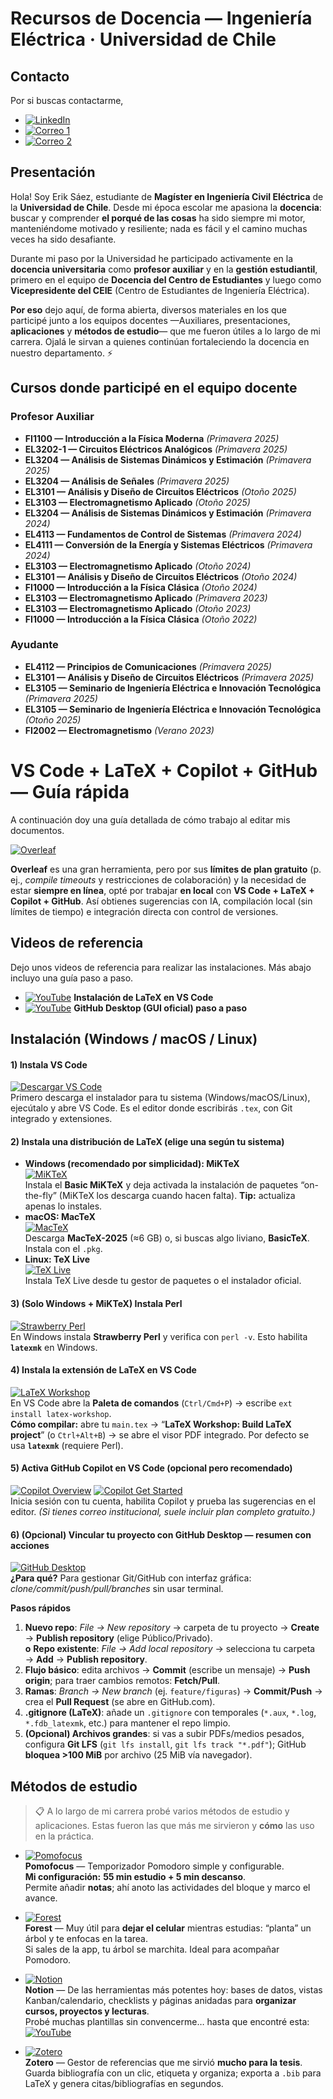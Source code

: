 # Recursos de Docencia — Ingeniería Eléctrica · Universidad de Chile

## Contacto
Por si buscas contactarme,

- [![LinkedIn](https://img.shields.io/badge/LinkedIn-Erik%20Sáez-blue?logo=linkedin&logoColor=white)](https://www.linkedin.com/in/erik-s%C3%A1ez-aravena-447352210/)
- [![Correo 1](https://img.shields.io/badge/Correo-erik.saez%40ug.uchile.cl-red?logo=gmail&logoColor=white)](mailto:erik.saez@ug.uchile.cl)
- [![Correo 2](https://img.shields.io/badge/Correo-esaez.das%40uchile.cl-red?logo=gmail&logoColor=white)](mailto:esaez.das@uchile.cl)

## Presentación
Hola! Soy Erik Sáez, estudiante de **Magíster en Ingeniería Civil Eléctrica** de la **Universidad de Chile**. Desde mi época escolar me apasiona la **docencia**: buscar y comprender **el porqué de las cosas** ha sido siempre mi motor, manteniéndome motivado y resiliente; nada es fácil y el camino muchas veces ha sido desafiante.

Durante mi paso por la Universidad he participado activamente en la **docencia universitaria** como **profesor auxiliar** y en la **gestión estudiantil**, primero en el equipo de **Docencia del Centro de Estudiantes** y luego como **Vicepresidente del CEIE** (Centro de Estudiantes de Ingeniería Eléctrica).

**Por eso** dejo aquí, de forma abierta, diversos materiales en los que participé junto a los equipos docentes —Auxiliares, presentaciones, **aplicaciones** y **métodos de estudio**— que me fueron útiles a lo largo de mi carrera. Ojalá le sirvan a quienes continúan fortaleciendo la docencia en nuestro departamento. ⚡

## Cursos donde participé en el equipo docente

### Profesor Auxiliar
- **FI1100 — Introducción a la Física Moderna** *(Primavera 2025)*
- **EL3202-1 — Circuitos Eléctricos Analógicos** *(Primavera 2025)*
- **EL3204 — Análisis de Sistemas Dinámicos y Estimación** *(Primavera 2025)*
- **EL3204 — Análisis de Señales** *(Primavera 2025)*
- **EL3101 — Análisis y Diseño de Circuitos Eléctricos** *(Otoño 2025)*
- **EL3103 — Electromagnetismo Aplicado** *(Otoño 2025)*
- **EL3204 — Análisis de Sistemas Dinámicos y Estimación** *(Primavera 2024)*
- **EL4113 — Fundamentos de Control de Sistemas** *(Primavera 2024)*
- **EL4111 — Conversión de la Energía y Sistemas Eléctricos** *(Primavera 2024)*
- **EL3103 — Electromagnetismo Aplicado** *(Otoño 2024)*
- **EL3101 — Análisis y Diseño de Circuitos Eléctricos** *(Otoño 2024)*
- **FI1000 — Introducción a la Física Clásica** *(Otoño 2024)*
- **EL3103 — Electromagnetismo Aplicado** *(Primavera 2023)*
- **EL3103 — Electromagnetismo Aplicado** *(Otoño 2023)*
- **FI1000 — Introducción a la Física Clásica** *(Otoño 2022)*

### Ayudante
- **EL4112 — Principios de Comunicaciones** *(Primavera 2025)*
- **EL3101 — Análisis y Diseño de Circuitos Eléctricos** *(Primavera 2025)*
- **EL3105 — Seminario de Ingeniería Eléctrica e Innovación Tecnológica** *(Primavera 2025)*
- **EL3105 — Seminario de Ingeniería Eléctrica e Innovación Tecnológica** *(Otoño 2025)*
- **FI2002 — Electromagnetismo** *(Verano 2023)*


# VS Code + LaTeX + Copilot + GitHub — Guía rápida
A continuación doy una guía detallada de cómo trabajo al editar mis documentos.

[![Overleaf](https://img.shields.io/badge/Overleaf-Editor%20online-44B78B?logo=overleaf&logoColor=white)](https://www.overleaf.com/)

**Overleaf** es una gran herramienta, pero por sus **límites de plan gratuito** (p. ej., *compile timeouts* y restricciones de colaboración) y la necesidad de estar **siempre en línea**, opté por trabajar **en local** con **VS Code + LaTeX + Copilot + GitHub**. Así obtienes sugerencias con IA, compilación local (sin límites de tiempo) e integración directa con control de versiones.

## Videos de referencia
Dejo unos videos de referencia para realizar las instalaciones. Más abajo incluyo una guía paso a paso.
- [![YouTube](https://img.shields.io/badge/Ver%20en-YouTube-red?logo=youtube&logoColor=white)](https://www.youtube.com/watch?v=9w7eb56bF7Y) **Instalación de LaTeX en VS Code**
- [![YouTube](https://img.shields.io/badge/Ver%20en-YouTube-red?logo=youtube&logoColor=white)](https://www.youtube.com/watch?v=TuOQBfhp-r0) **GitHub Desktop (GUI oficial) paso a paso**

## Instalación (Windows / macOS / Linux)

#### 1) Instala VS Code
[![Descargar VS Code](https://img.shields.io/badge/Download-VS%20Code-007ACC?logo=visualstudiocode&logoColor=white)](https://code.visualstudio.com/download)  
Primero descarga el instalador para tu sistema (Windows/macOS/Linux), ejecútalo y abre VS Code. Es el editor donde escribirás `.tex`, con Git integrado y extensiones.

#### 2) Instala una distribución de LaTeX (elige una según tu sistema)
- **Windows (recomendado por simplicidad): MiKTeX**  
  [![MiKTeX](https://img.shields.io/badge/Download-MiKTeX-2D2D2D?logo=windows&logoColor=white)](https://miktex.org/download)  
  Instala el **Basic MiKTeX** y deja activada la instalación de paquetes “on-the-fly” (MiKTeX los descarga cuando hacen falta). **Tip:** actualiza apenas lo instales.
- **macOS: MacTeX**  
  [![MacTeX](https://img.shields.io/badge/Download-MacTeX-000000?logo=apple&logoColor=white)](https://www.tug.org/mactex/mactex-download.html)  
  Descarga **MacTeX-2025** (≈6 GB) o, si buscas algo liviano, **BasicTeX**. Instala con el `.pkg`.
- **Linux: TeX Live**  
  [![TeX Live](https://img.shields.io/badge/Download-TeX%20Live-555555?logo=linux&logoColor=white)](https://www.tug.org/texlive/)  
  Instala TeX Live desde tu gestor de paquetes o el instalador oficial.

#### 3) (Solo Windows + MiKTeX) Instala Perl
[![Strawberry Perl](https://img.shields.io/badge/Install-Strawberry%20Perl-DA1F26?logo=perl&logoColor=white)](https://strawberryperl.com/)  
En Windows instala **Strawberry Perl** y verifica con `perl -v`. Esto habilita **`latexmk`** en Windows.

#### 4) Instala la extensión de LaTeX en VS Code
[![LaTeX Workshop](https://img.shields.io/badge/VS%20Code-LaTeX%20Workshop-1f425f?logo=visualstudiocode&logoColor=white)](https://marketplace.visualstudio.com/items?itemName=James-Yu.latex-workshop)  
En VS Code abre la **Paleta de comandos** (`Ctrl/Cmd+P`) → escribe `ext install latex-workshop`.  
**Cómo compilar:** abre tu `main.tex` → “**LaTeX Workshop: Build LaTeX project**” (o `Ctrl+Alt+B`) → se abre el visor PDF integrado. Por defecto se usa **`latexmk`** (requiere Perl).

#### 5) Activa GitHub Copilot en VS Code (opcional pero recomendado)
[![Copilot Overview](https://img.shields.io/badge/Docs-Copilot%20Overview-181717?logo=github&logoColor=white)](https://code.visualstudio.com/docs/copilot/overview)
[![Copilot Get Started](https://img.shields.io/badge/Docs-Get%20Started-181717?logo=github&logoColor=white)](https://code.visualstudio.com/docs/copilot/getting-started)  
Inicia sesión con tu cuenta, habilita Copilot y prueba las sugerencias en el editor. *(Si tienes correo institucional, suele incluir plan completo gratuito.)*

#### 6) (Opcional) Vincular tu proyecto con GitHub Desktop — **resumen con acciones**
[![GitHub Desktop](https://img.shields.io/badge/Download-GitHub%20Desktop-181717?logo=github&logoColor=white)](https://desktop.github.com/download/)  
**¿Para qué?** Para gestionar Git/GitHub con interfaz gráfica: *clone/commit/push/pull/branches* sin usar terminal.

**Pasos rápidos**
1. **Nuevo repo**: *File → New repository* → carpeta de tu proyecto → **Create** → **Publish repository** (elige Público/Privado).  
   **o** **Repo existente**: *File → Add local repository* → selecciona tu carpeta → **Add** → **Publish repository**.
2. **Flujo básico**: edita archivos → **Commit** (escribe un mensaje) → **Push origin**; para traer cambios remotos: **Fetch/Pull**.  
3. **Ramas**: *Branch → New branch* (ej. `feature/figuras`) → **Commit/Push** → crea el **Pull Request** (se abre en GitHub.com).  
4. **.gitignore (LaTeX)**: añade un `.gitignore` con temporales (`*.aux`, `*.log`, `*.fdb_latexmk`, etc.) para mantener el repo limpio.  
5. **(Opcional) Archivos grandes**: si vas a subir PDFs/medios pesados, configura **Git LFS** (`git lfs install`, `git lfs track "*.pdf"`); GitHub **bloquea >100 MiB** por archivo (25 MiB vía navegador).


## Métodos de estudio 
> 📋 A lo largo de mi carrera probé varios métodos de estudio y aplicaciones. Estas fueron las que más me sirvieron y **cómo** las uso en la práctica.

- [![Pomofocus](https://img.shields.io/badge/Pomofocus-Pomodoro%20Timer-ff4d4d)](https://pomofocus.io/)  
  **Pomofocus** — Temporizador Pomodoro simple y configurable.  
  **Mi configuración:** **55 min estudio + 5 min descanso**.  
  Permite añadir **notas**; ahí anoto las actividades del bloque y marco el avance.

- [![Forest](https://img.shields.io/badge/Forest-Stay%20Focused-228B22)](https://www.forestapp.cc/)  
  **Forest** — Muy útil para **dejar el celular** mientras estudias: “planta” un árbol y te enfocas en la tarea.  
  Si sales de la app, tu árbol se marchita. Ideal para acompañar Pomodoro.

- [![Notion](https://img.shields.io/badge/Notion-Workspace-000000?logo=notion&logoColor=white)](https://www.notion.so/)  
  **Notion** — De las herramientas más potentes hoy: bases de datos, vistas Kanban/calendario, checklists y páginas anidadas para **organizar cursos, proyectos y lecturas**.  
  Probé muchas plantillas sin convencerme… hasta que encontré esta:  
  [![YouTube](https://img.shields.io/badge/Ver%20plantilla-YouTube-red?logo=youtube&logoColor=white)](https://www.youtube.com/watch?v=eHOv8D1fsAg&t=1520s)  

- [![Zotero](https://img.shields.io/badge/Zotero-Reference%20Manager-B32024?logo=zotero&logoColor=white)](https://www.zotero.org/)  
  **Zotero** — Gestor de referencias que me sirvió **mucho para la tesis**.  
  Guarda bibliografía con un clic, etiqueta y organiza; exporta a `.bib` para LaTeX y genera citas/bibliografías en segundos.
